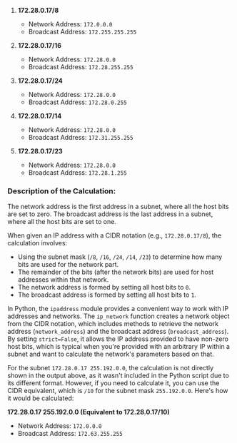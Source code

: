 1. **172.28.0.17/8**
   - Network Address: `172.0.0.0`
   - Broadcast Address: `172.255.255.255`
   
2. **172.28.0.17/16**
   - Network Address: `172.28.0.0`
   - Broadcast Address: `172.28.255.255`
   
3. **172.28.0.17/24**
   - Network Address: `172.28.0.0`
   - Broadcast Address: `172.28.0.255`
   
4. **172.28.0.17/14**
   - Network Address: `172.28.0.0`
   - Broadcast Address: `172.31.255.255`
   
5. **172.28.0.17/23**
   - Network Address: `172.28.0.0`
   - Broadcast Address: `172.28.1.255`

### Description of the Calculation:

The network address is the first address in a subnet, where all the host bits are set to zero. The broadcast address is the last address in a subnet, where all the host bits are set to one.

When given an IP address with a CIDR notation (e.g., `172.28.0.17/8`), the calculation involves:

- Using the subnet mask (`/8`, `/16`, `/24`, `/14`, `/23`) to determine how many bits are used for the network part.
- The remainder of the bits (after the network bits) are used for host addresses within that network.
- The network address is formed by setting all host bits to `0`.
- The broadcast address is formed by setting all host bits to `1`.

In Python, the `ipaddress` module provides a convenient way to work with IP addresses and networks. The `ip_network` function creates a network object from the CIDR notation, which includes methods to retrieve the network address (`network_address`) and the broadcast address (`broadcast_address`). By setting `strict=False`, it allows the IP address provided to have non-zero host bits, which is typical when you're provided with an arbitrary IP within a subnet and want to calculate the network's parameters based on that.

For the subnet `172.28.0.17 255.192.0.0`, the calculation is not directly shown in the output above, as it wasn't included in the Python script due to its different format. However, if you need to calculate it, you can use the CIDR equivalent, which is `/10` for the subnet mask `255.192.0.0`. Here's how it would be calculated:

**172.28.0.17 255.192.0.0 (Equivalent to 172.28.0.17/10)**
- Network Address: `172.0.0.0`
- Broadcast Address: `172.63.255.255`